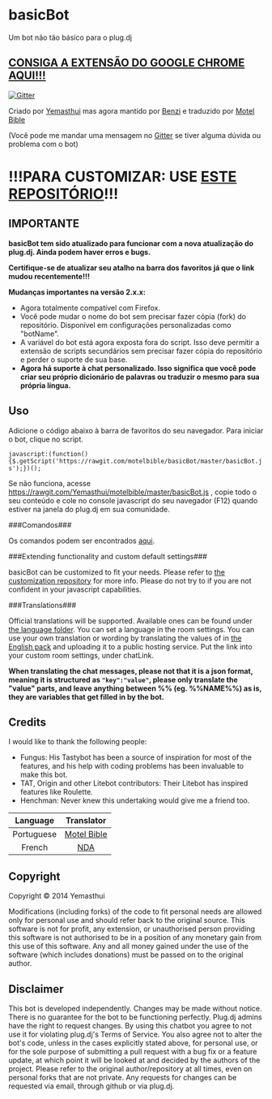 basicBot
========

Um bot não tão básico para o plug.dj

[CONSIGA A EXTENSÃO DO GOOGLE CHROME AQUI!!!](http://s.bnzi.uk/bscbtxtnsn)
---------------------------------------------------------------------

[![Gitter](https://badges.gitter.im/Join%20Chat.svg)](https://gitter.im/motelbible/basicBot)

Criado por [Yemasthui](https://github.com/Yemasthui) mas agora mantido por [Benzi](https://github.com/Benzi) e traduzido por [Motel Bible](https://github.com/motelbible)

(Você pode me mandar uma mensagem no [Gitter](https://gitter.im/motelbible) se tiver alguma dúvida ou problema com o bot)

!!!PARA CUSTOMIZAR: USE [ESTE REPOSITÓRIO](https://github.com/motelbible/basicBot-customization)!!!
==============================================================================================

IMPORTANTE
----------

__basicBot tem sido atualizado para funcionar com a nova atualização do plug.dj. Ainda podem haver erros e bugs.__

__Certifique-se de atualizar seu atalho na barra dos favoritos já que o link mudou recentemente!!!__

__Mudanças importantes na versão 2.x.x:__

- Agora totalmente compatível com Firefox.
- Você pode mudar o nome do bot sem precisar fazer cópia (fork) do repositório. Disponível em configurações personalizadas como "botName".
- A variável do bot está agora exposta fora do script. Isso deve permitir a extensão de scripts secundários sem precisar fazer cópia do repositório e perder o suporte de sua base.
- __Agora há suporte à chat personalizado. Isso significa que você pode criar seu próprio dicionário de palavras ou traduzir o mesmo para sua própria língua.__

Uso
---

Adicione o código abaixo à barra de favoritos do seu navegador. Para iniciar o bot, clique no script.

`javascript:(function(){$.getScript('https://rawgit.com/motelbible/basicBot/master/basicBot.js');})();`

Se não funciona, acesse https://rawgit.com/Yemasthui/motelbible/master/basicBot.js , copie todo o seu conteúdo e cole no console javascript do seu navegador (F12) quando estiver na janela do plug.dj em sua comunidade.

###Comandos###

Os comandos podem ser encontrados [aqui](https://github.com/Yemasthui/basicBot/blob/master/commands.md).


###Extending functionality and custom default settings###

basicBot can be customized to fit your needs. Please refer to [the customization repository](https://github.com/Yemasthui/basicBot-customization) for more info.
Please do not try to if you are not confident in your javascript capabilities.


###Translations###

Official translations will be supported. Available ones can be found under [the language folder](https://github.com/Yemasthui/basicBot/blob/master/lang/langIndex.json). You can set a language in the room settings.
You can use your own translation or wording by translating the values of in [the English pack](https://github.com/Yemasthui/basicBot/blob/master/lang/en.json) and uploading it to a public hosting service. Put the link into your custom room settings, under chatLink.

__When translating the chat messages, please not that it is a json format, meaning it is structured as ```"key":"value"```, please only translate the "value" parts, and leave anything between %% (eg. %%NAME%%) as is, they are variables that get filled in by the bot.__


Credits
-------

I would like to thank the following people:

- Fungus: His Tastybot has been a source of inspiration for most of the features, and his help with coding problems has been invaluable to make this bot.
- TAT, Origin and other Litebot contributors: Their Litebot has inspired features like Roulette.
- Henchman: Never knew this undertaking would give me a friend too.

|Language | Translator|
|:------:|:---------:|
|Portuguese|[Motel Bible](https://github.com/motelbible)|
|French|[NDA](https://github.com/NDAthereal)|


Copyright
---------

Copyright &copy; 2014 Yemasthui

Modifications (including forks) of the code to fit personal needs are allowed only for personal use and should refer back to the original source.
This software is not for profit, any extension, or unauthorised person providing this software is not authorised to be in a position of any monetary gain from this use of this software. Any and all money gained under the use of the software (which includes donations) must be passed on to the original author.


Disclaimer
----------

This bot is developed independently. Changes may be made without notice. There is no guarantee for the bot to be functioning perfectly.
Plug.dj admins have the right to request changes. 
By using this chatbot you agree to not use it for violating plug.dj's Terms of Service. 
You also agree not to alter the bot's code, unless in the cases explicitly stated above, for personal use, or for the sole purpose of submitting a pull request with a bug fix or a feature update, at which point it will be looked at and decided by the authors of the project.
Please refer to the original author/repository at all times, even on personal forks that are not private.
Any requests for changes can be requested via email, through github or via plug.dj.

